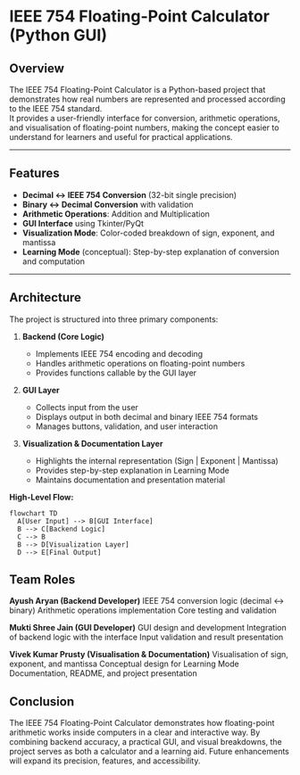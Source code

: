# IEEE 754 Floating-Point Calculator (Python GUI)

## Overview  
The IEEE 754 Floating-Point Calculator is a Python-based project that demonstrates how real numbers are represented and processed according to the IEEE 754 standard.  
It provides a user-friendly interface for conversion, arithmetic operations, and visualisation of floating-point numbers, making the concept easier to understand for learners and useful for practical applications.

---

## Features  
- **Decimal ↔ IEEE 754 Conversion** (32-bit single precision)  
- **Binary ↔ Decimal Conversion** with validation  
- **Arithmetic Operations**: Addition and Multiplication  
- **GUI Interface** using Tkinter/PyQt  
- **Visualization Mode**: Color-coded breakdown of sign, exponent, and mantissa  
- **Learning Mode** (conceptual): Step-by-step explanation of conversion and computation  

---

## Architecture  
The project is structured into three primary components:  

1. **Backend (Core Logic)**  
   - Implements IEEE 754 encoding and decoding  
   - Handles arithmetic operations on floating-point numbers  
   - Provides functions callable by the GUI layer  

2. **GUI Layer**  
   - Collects input from the user  
   - Displays output in both decimal and binary IEEE 754 formats  
   - Manages buttons, validation, and user interaction  

3. **Visualization & Documentation Layer**  
   - Highlights the internal representation (Sign | Exponent | Mantissa)  
   - Provides step-by-step explanation in Learning Mode
   - Maintains documentation and presentation material

**High-Level Flow:**  
```mermaid
flowchart TD
  A[User Input] --> B[GUI Interface]
  B --> C[Backend Logic]
  C --> B
  B --> D[Visualization Layer]
  D --> E[Final Output]
```

## Team Roles
**Ayush Aryan (Backend Developer)**
IEEE 754 conversion logic (decimal ↔ binary)
Arithmetic operations implementation
Core testing and validation

**Mukti Shree Jain (GUI Developer)**
GUI design and development
Integration of backend logic with the interface
Input validation and result presentation

**Vivek Kumar Prusty (Visualisation & Documentation)**
Visualisation of sign, exponent, and mantissa
Conceptual design for Learning Mode
Documentation, README, and project presentation

## Conclusion

The IEEE 754 Floating-Point Calculator demonstrates how floating-point arithmetic works inside computers in a clear and interactive way.
By combining backend accuracy, a practical GUI, and visual breakdowns, the project serves as both a calculator and a learning aid.
Future enhancements will expand its precision, features, and accessibility.
